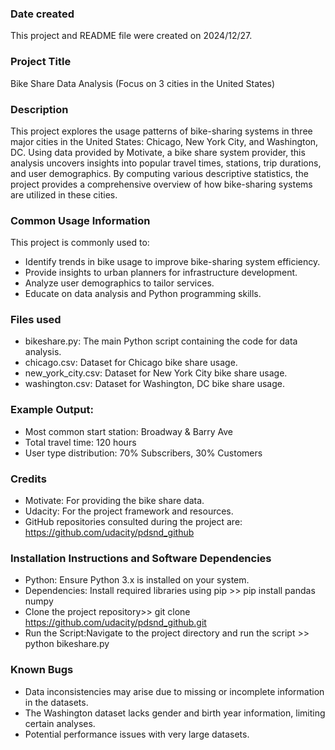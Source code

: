 ### Date created
This project and README file were created on 2024/12/27.

### Project Title
Bike Share Data Analysis (Focus on 3 cities in the United States)

### Description
This project explores the usage patterns of bike-sharing systems in three major cities in the United States: Chicago, New York City, and Washington, DC. Using data provided by Motivate, a bike share system provider, this analysis uncovers insights into popular travel times, stations, trip durations, and user demographics. By computing various descriptive statistics, the project provides a comprehensive overview of how bike-sharing systems are utilized in these cities.

### Common Usage Information
This project is commonly used to:
- Identify trends in bike usage to improve bike-sharing system efficiency.
- Provide insights to urban planners for infrastructure development.
- Analyze user demographics to tailor services.
- Educate on data analysis and Python programming skills.

### Files used
- bikeshare.py: The main Python script containing the code for data analysis.
- chicago.csv: Dataset for Chicago bike share usage.
- new_york_city.csv: Dataset for New York City bike share usage.
- washington.csv: Dataset for Washington, DC bike share usage.

### Example Output:
- Most common start station: Broadway & Barry Ave
- Total travel time: 120 hours
- User type distribution: 70% Subscribers, 30% Customers

### Credits
- Motivate: For providing the bike share data.
- Udacity: For the project framework and resources.
- GitHub repositories consulted during the project are: https://github.com/udacity/pdsnd_github

### Installation Instructions and Software Dependencies
- Python: Ensure Python 3.x is installed on your system.
- Dependencies: Install required libraries using pip >> pip install pandas numpy
- Clone the project repository>> git clone https://github.com/udacity/pdsnd_github.git
- Run the Script:Navigate to the project directory and run the script >> python bikeshare.py

### Known Bugs
- Data inconsistencies may arise due to missing or incomplete information in the datasets.
- The Washington dataset lacks gender and birth year information, limiting certain analyses.
- Potential performance issues with very large datasets.
